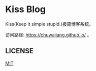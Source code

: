 # Kiss Blog

Kiss(Keep it simple stupid.)极简博客系统。

访问路径: https://chuwajiang.github.io/ 。

## LICENSE

[MIT](./LICENSE)
